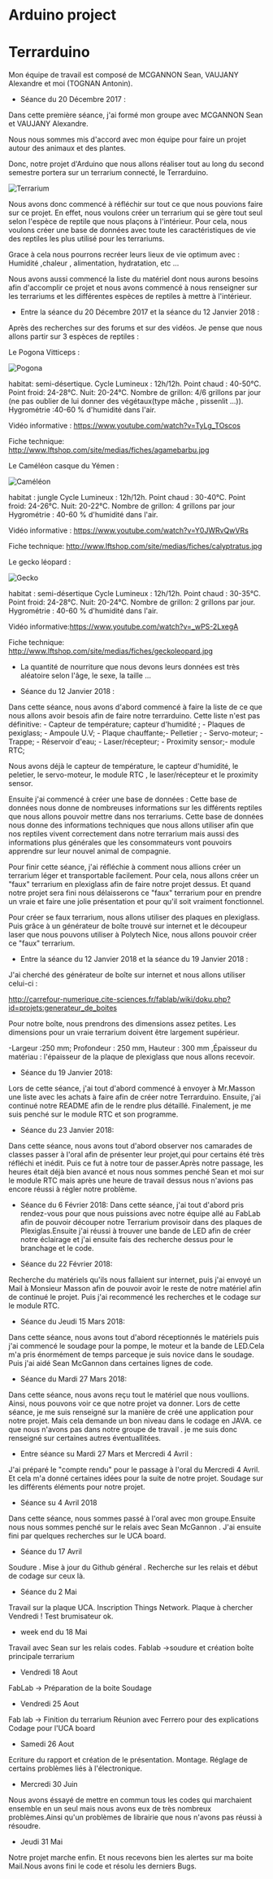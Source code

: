 # Arduino project 

# Terrarduino

Mon équipe de travail est composé de MCGANNON Sean, VAUJANY  Alexandre et moi (TOGNAN Antonin).

 * Séance du 20 Décembre 2017 :
 

Dans cette première séance, j'ai formé mon groupe avec MCGANNON Sean et VAUJANY  Alexandre.

Nous nous sommes mis d'accord avec mon équipe pour faire un projet autour des animaux et des plantes.

Donc, notre projet d'Arduino que nous allons réaliser tout au long du second semestre portera sur un terrarium connecté, le Terrarduino.



![Terrarium](http://www.nouvellestechnologies.net/images/b/bio/biopod-diapo-2.jpg)



Nous avons donc commencé à réfléchir sur tout ce que nous pouvions faire sur ce projet.
En effet, nous voulons créer un terrarium qui se gère tout seul selon l'espèce de reptile que nous plaçons à l'intérieur.
Pour cela, nous voulons créer une base de données avec toute les caractéristiques de vie des reptiles les plus utilisé pour les terrariums.

Grace à cela nous pourrons recréer leurs lieux de vie optimum avec :
Humidité ,chaleur , alimentation, hydratation, etc ... 

Nous avons aussi commencé la liste du matériel dont nous aurons besoins afin d'accomplir ce projet et nous avons commencé à nous renseigner sur les terrariums et les différentes espèces de reptiles à mettre à l'intérieur.

* Entre la séance du 20 Décembre 2017 et la séance du 12 Janvier 2018 :

Après des recherches sur des forums et sur des vidéos. Je pense que nous allons partir sur 3 espèces de reptiles :

Le Pogona Vitticeps :

![Pogona](https://tse3.mm.bing.net/th?id=OIP.LbCBSYcTixFAf1dprQ7bgQHaFj&pid=Api)

habitat: semi-désertique.
Cycle Lumineux : 12h/12h.
Point chaud : 40-50°C.
Point froid: 24-28°C.
Nuit: 20-24°C.
Nombre de grillon:  4/6 grillons par jour (ne pas oublier de lui donner des végétaux(type mâche , pissenlit ...)).
Hygrométrie :40-60 % d'humidité dans l'air. 


Vidéo informative : https://www.youtube.com/watch?v=TyLg_TOscos

Fiche technique: http://www.lftshop.com/site/medias/fiches/agamebarbu.jpg

Le Caméléon casque du Yémen :

![Caméléon](http://www.desjardins-inspirations.fr/wp-content/uploads/img-principale2-673x300.jpg)

habitat : jungle
Cycle Lumineux : 12h/12h.
Point chaud : 30-40°C.
Point froid: 24-26°C.
Nuit: 20-22°C.
Nombre de grillon:  4 grillons par jour
Hygrométrie : 40-60 % d'humidité dans l'air. 

Vidéo informative : https://www.youtube.com/watch?v=Y0JWRvQwVRs

Fiche technique: http://www.lftshop.com/site/medias/fiches/calyptratus.jpg

Le gecko léopard : 

![Gecko](http://cdn0.wideopenpets.com/wp-content/uploads/2016/03/bigstock-Leopard-gecko-in-front-of-a-wh-119625026.jpg)


habitat : semi-désertique
Cycle Lumineux : 12h/12h.
Point chaud : 30-35°C.
Point froid: 24-28°C.
Nuit: 20-24°C.
Nombre de grillon:  2 grillons par jour.
Hygrométrie : 40-60 % d'humidité dans l'air. 

Vidéo informative:https://www.youtube.com/watch?v=_wPS-2LxegA

Fiche technique: http://www.lftshop.com/site/medias/fiches/geckoleopard.jpg


* La quantité de nourriture que nous devons leurs données est très aléatoire selon l'âge, le sexe, la taille ...

* Séance du 12 Janvier 2018 :


Dans cette séance, nous avons d'abord commencé à faire la liste de ce que nous allons avoir besois afin de faire notre terrarduino. Cette liste n'est pas définitive: - Capteur de température; capteur d'humidité ; - Plaques de pexiglass; - Ampoule U.V; - Plaque chauffante;- Pelletier ; - Servo-moteur; - Trappe; - Réservoir d'eau; - Laser/récepteur; - Proximity sensor;- module RTC;

Nous avons déjà le capteur de température, le capteur d'humidité, le peletier, le servo-moteur, le module RTC , le laser/récepteur et le proximity sensor.

Ensuite j'ai commencé à créer une base de données :
Cette base de données nous donne de nombreuses informations sur les différents reptiles que nous allons pouvoir mettre dans nos terrariums.
Cette base de données nous donne des informations techniques que nous allons utiliser afin que nos reptiles vivent correctement dans notre terrarium mais aussi des informations plus générales que les consommateurs vont pouvoirs apprendre sur leur nouvel animal de compagnie.

Pour finir cette séance, j'ai réfléchie à comment nous allions créer un terrarium léger et transportable facilement. Pour cela, nous allons créer un "faux" terrarium en plexiglass afin de faire notre projet dessus. Et quand notre projet sera fini nous délaisserons ce "faux" terrarium pour en prendre un vraie et faire une jolie présentation et pour qu'il soit vraiment fonctionnel.

Pour créer se faux terrarium, nous allons utiliser des plaques en plexiglass. Puis grâce à un générateur de boîte trouvé sur internet et le découpeur laser que nous pouvons utiliser à Polytech Nice, nous allons pouvoir créer ce "faux" terrarium.


* Entre la séance du 12 Janvier 2018 et la séance du 19 Janvier 2018 :

J'ai cherché des générateur de boîte sur internet et nous allons utiliser celui-ci :

http://carrefour-numerique.cite-sciences.fr/fablab/wiki/doku.php?id=projets:generateur_de_boites


Pour notre boîte, nous prendrons des dimensions assez petites. Les dimensions pour un vraie terrarium doivent être largement supérieur.

-Largeur :250 mm; Profondeur : 250 mm, Hauteur : 300 mm ,Épaisseur du matériau : l'épaisseur de la plaque de plexiglass que nous allons recevoir.

* Séance du 19 Janvier 2018:

Lors de cette séance, j'ai tout d'abord commencé à envoyer à Mr.Masson une liste avec les achats à faire afin de créer notre Terrarduino.
Ensuite, j'ai continué notre README afin de le rendre plus détaillé.
Finalement, je me suis penché sur le module RTC et son programme.

* Séance du 23 Janvier 2018:

Dans cette séance, nous avons tout d'abord observer nos camarades de classes passer à l'oral afin de présenter leur projet,qui pour certains été très réfléchi et inédit. Puis ce fut à notre tour de passer.Après notre passage, les heures était déjà bien avancé et nous nous sommes penché Sean et moi sur le module RTC mais après une heure de travail dessus nous n'avions pas encore réussi à régler notre problème.

* Séance du 6 Février 2018:
Dans cette séance, j'ai tout d'abord pris rendez-vous pour que nous puissions avec notre équipe allé au FabLab afin de pouvoir découper notre Terrarium provisoir dans des plaques de Plexiglas.Ensuite j'ai réussi à trouver une bande de LED afin de créer notre éclairage et j'ai ensuite fais des recherche dessus pour le branchage et le code.

* Séance du 22 Février 2018:

Recherche du matériels qu'ils nous fallaient sur internet, puis j'ai envoyé un Mail à Monsieur Masson afin de pouvoir avoir le reste de notre matériel afin de continué le projet.
Puis j'ai recommencé les recherches et le codage sur le module RTC.

* Séance du Jeudi 15 Mars 2018:

Dans cette séance, nous avons tout d'abord réceptionnés le matériels puis j'ai commencé le soudage pour la pompe, le  moteur et la bande de LED.Cela m'a pris énormément de temps parceque je suis novice dans le soudage. Puis j'ai aidé Sean McGannon dans certaines lignes de code.

* Séance du Mardi 27 Mars 2018:

Dans cette séance, nous avons reçu tout le matériel que nous voullions. Ainsi, nous pouvons voir ce que notre projet va donner. 
Lors de cette séance, je me suis renseigné sur la manière de créé une application pour notre projet. Mais cela demande un bon niveau dans le codage en JAVA. ce que nous n'avons pas dans notre groupe de travail . je me suis donc renseigné sur certaines  autres éventuallitées.

* Entre séance su Mardi 27 Mars et Mercredi 4 Avril :

J'ai préparé le "compte rendu" pour le passage à l'oral du Mercredi 4 Avril. Et cela m'a donné certaines idées pour la suite de notre projet.
Soudage sur les différents éléments pour notre projet.

* Séance su 4 Avril 2018

Dans cette séance, nous sommes passé à l'oral avec mon groupe.Ensuite nous nous sommes penché sur le relais avec Sean McGannon .
J'ai ensuite fini par quelques recherches sur le UCA board.

* Séance du 17 Avril

Soudure .
Mise à jour du Github général .
Recherche sur les relais et début de codage sur ceux là.

* Séance du 2 Mai

Travail sur la plaque UCA.
Inscription Things Network.
Plaque à chercher Vendredi !
Test brumisateur ok.


* week end du 18 Mai

Travail avec Sean sur les relais codes.
Fablab ->soudure et création boîte principale terrarium 

* Vendredi 18 Aout

FabLab -> Préparation de la boite
          Soudage
          
* Vendredi 25 Aout 

Fab lab -> Finition du terrarium
           Réunion avec Ferrero pour des explications 
           Codage pour l'UCA board

* Samedi 26 Aout

 Ecriture du rapport et création de le présentation. 
 Montage. 
 Réglage de certains problèmes liés à l'électronique.

* Mercredi 30 Juin

 Nous avons éssayé de mettre en commun tous les codes qui marchaient ensemble en un seul mais nous avons eux de très nombreux problèmes.Ainsi qu'un problèmes de librairie que nous n'avons pas réussi à résoudre.
 
 * Jeudi 31 Mai
 
 Notre projet marche enfin. Et nous recevons bien les alertes sur ma boite Mail.Nous avons fini le code et résolu les derniers Bugs.
